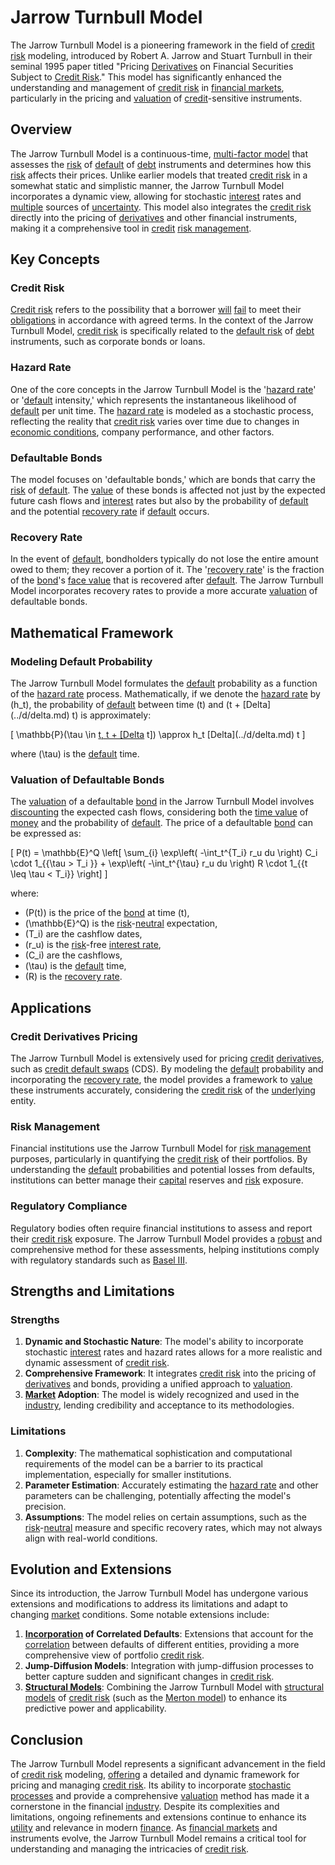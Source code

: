 # Jarrow Turnbull Model

The Jarrow Turnbull Model is a pioneering framework in the field of [credit risk](../c/credit_risk.md) modeling, introduced by Robert A. Jarrow and Stuart Turnbull in their seminal 1995 paper titled "Pricing [Derivatives](../d/derivatives.md) on Financial Securities Subject to [Credit Risk](../c/credit_risk.md)." This model has significantly enhanced the understanding and management of [credit risk](../c/credit_risk.md) in [financial markets](../f/financial_market.md), particularly in the pricing and [valuation](../v/valuation.md) of [credit](../c/credit.md)-sensitive instruments.

## Overview

The Jarrow Turnbull Model is a continuous-time, [multi-factor model](../m/multi-factor_model.md) that assesses the [risk](../r/risk.md) of [default](../d/default.md) of [debt](../d/debt.md) instruments and determines how this [risk](../r/risk.md) affects their prices. Unlike earlier models that treated [credit risk](../c/credit_risk.md) in a somewhat static and simplistic manner, the Jarrow Turnbull Model incorporates a dynamic view, allowing for stochastic [interest](../i/interest.md) rates and [multiple](../m/multiple.md) sources of [uncertainty](../u/uncertainty_in_trading.md). This model also integrates the [credit risk](../c/credit_risk.md) directly into the pricing of [derivatives](../d/derivatives.md) and other financial instruments, making it a comprehensive tool in [credit](../c/credit.md) [risk management](../r/risk_management.md).

## Key Concepts

### Credit Risk

[Credit risk](../c/credit_risk.md) refers to the possibility that a borrower [will](../w/will.md) [fail](../f/fail.md) to meet their [obligations](../o/obligation.md) in accordance with agreed terms. In the context of the Jarrow Turnbull Model, [credit risk](../c/credit_risk.md) is specifically related to the [default risk](../d/default_risk.md) of [debt](../d/debt.md) instruments, such as corporate bonds or loans.

### Hazard Rate

One of the core concepts in the Jarrow Turnbull Model is the '[hazard rate](../h/hazard_rate.md)' or '[default](../d/default.md) intensity,' which represents the instantaneous likelihood of [default](../d/default.md) per unit time. The [hazard rate](../h/hazard_rate.md) is modeled as a stochastic process, reflecting the reality that [credit risk](../c/credit_risk.md) varies over time due to changes in [economic conditions](../e/economic_conditions.md), company performance, and other factors.

### Defaultable Bonds

The model focuses on 'defaultable bonds,' which are bonds that carry the [risk](../r/risk.md) of [default](../d/default.md). The [value](../v/value.md) of these bonds is affected not just by the expected future cash flows and [interest](../i/interest.md) rates but also by the probability of [default](../d/default.md) and the potential [recovery rate](../r/recovery_rate.md) if [default](../d/default.md) occurs.

### Recovery Rate

In the event of [default](../d/default.md), bondholders typically do not lose the entire amount owed to them; they recover a portion of it. The '[recovery rate](../r/recovery_rate.md)' is the fraction of the [bond](../b/bond.md)'s [face value](../f/face_value.md) that is recovered after [default](../d/default.md). The Jarrow Turnbull Model incorporates recovery rates to provide a more accurate [valuation](../v/valuation.md) of defaultable bonds.

## Mathematical Framework

### Modeling Default Probability

The Jarrow Turnbull Model formulates the [default](../d/default.md) probability as a function of the [hazard rate](../h/hazard_rate.md) process. Mathematically, if we denote the [hazard rate](../h/hazard_rate.md) by \(h_t\), the probability of [default](../d/default.md) between time \(t\) and \(t + \[Delta](../d/delta.md) t\) is approximately:

\[ \mathbb{P}(\tau \in [t, t + \[Delta](../d/delta.md) t]) \approx h_t \[Delta](../d/delta.md) t \]

where \(\tau\) is the [default](../d/default.md) time.

### Valuation of Defaultable Bonds

The [valuation](../v/valuation.md) of a defaultable [bond](../b/bond.md) in the Jarrow Turnbull Model involves [discounting](../d/discounting.md) the expected cash flows, considering both the [time value](../t/time_value.md) of [money](../m/money.md) and the probability of [default](../d/default.md). The price of a defaultable [bond](../b/bond.md) can be expressed as:

\[ P(t) = \mathbb{E}^Q \left[ \sum_{i} \exp\left( -\int_t^{T_i} r_u du \right) C_i \cdot 1_{\{\tau > T_i \}} + \exp\left( -\int_t^{\tau} r_u du \right) R \cdot 1_{\{t \leq \tau < T_i\}} \right] \]

where:
- \(P(t)\) is the price of the [bond](../b/bond.md) at time \(t\),
- \(\mathbb{E}^Q\) is the [risk](../r/risk.md)-[neutral](../n/neutral.md) expectation,
- \(T_i\) are the cashflow dates,
- \(r_u\) is the [risk](../r/risk.md)-free [interest rate](../i/interest_rate.md),
- \(C_i\) are the cashflows,
- \(\tau\) is the [default](../d/default.md) time,
- \(R\) is the [recovery rate](../r/recovery_rate.md).

## Applications

### Credit Derivatives Pricing

The Jarrow Turnbull Model is extensively used for pricing [credit](../c/credit.md) [derivatives](../d/derivatives.md), such as [credit default swaps](../c/credit_default_swaps.md) (CDS). By modeling the [default](../d/default.md) probability and incorporating the [recovery rate](../r/recovery_rate.md), the model provides a framework to [value](../v/value.md) these instruments accurately, considering the [credit risk](../c/credit_risk.md) of the [underlying](../u/underlying.md) entity.

### Risk Management

Financial institutions use the Jarrow Turnbull Model for [risk management](../r/risk_management.md) purposes, particularly in quantifying the [credit risk](../c/credit_risk.md) of their portfolios. By understanding the [default](../d/default.md) probabilities and potential losses from defaults, institutions can better manage their [capital](../c/capital.md) reserves and [risk](../r/risk.md) exposure.

### Regulatory Compliance

Regulatory bodies often require financial institutions to assess and report their [credit risk](../c/credit_risk.md) exposure. The Jarrow Turnbull Model provides a [robust](../r/robust.md) and comprehensive method for these assessments, helping institutions comply with regulatory standards such as [Basel III](../b/basel_iii.md).

## Strengths and Limitations

### Strengths

1. **Dynamic and Stochastic Nature**: The model's ability to incorporate stochastic [interest](../i/interest.md) rates and hazard rates allows for a more realistic and dynamic assessment of [credit risk](../c/credit_risk.md).
2. **Comprehensive Framework**: It integrates [credit risk](../c/credit_risk.md) into the pricing of [derivatives](../d/derivatives.md) and bonds, providing a unified approach to [valuation](../v/valuation.md).
3. **[Market](../m/market.md) Adoption**: The model is widely recognized and used in the [industry](../i/industry.md), lending credibility and acceptance to its methodologies.

### Limitations

1. **Complexity**: The mathematical sophistication and computational requirements of the model can be a barrier to its practical implementation, especially for smaller institutions.
2. **Parameter Estimation**: Accurately estimating the [hazard rate](../h/hazard_rate.md) and other parameters can be challenging, potentially affecting the model's precision.
3. **Assumptions**: The model relies on certain assumptions, such as the [risk](../r/risk.md)-[neutral](../n/neutral.md) measure and specific recovery rates, which may not always align with real-world conditions.

## Evolution and Extensions

Since its introduction, the Jarrow Turnbull Model has undergone various extensions and modifications to address its limitations and adapt to changing [market](../m/market.md) conditions. Some notable extensions include:

1. **[Incorporation](../i/incorporation.md) of Correlated Defaults**: Extensions that account for the [correlation](../c/correlation.md) between defaults of different entities, providing a more comprehensive view of portfolio [credit risk](../c/credit_risk.md).
2. **Jump-Diffusion Models**: Integration with jump-diffusion processes to better capture sudden and significant changes in [credit risk](../c/credit_risk.md).
3. **[Structural Models](../s/structural_models_in_trading.md)**: Combining the Jarrow Turnbull Model with [structural models](../s/structural_models_in_trading.md) of [credit risk](../c/credit_risk.md) (such as the [Merton model](../m/merton_model.md)) to enhance its predictive power and applicability.

## Conclusion

The Jarrow Turnbull Model represents a significant advancement in the field of [credit risk](../c/credit_risk.md) modeling, [offering](../o/offering.md) a detailed and dynamic framework for pricing and managing [credit risk](../c/credit_risk.md). Its ability to incorporate [stochastic processes](../s/stochastic_processes.md) and provide a comprehensive [valuation](../v/valuation.md) method has made it a cornerstone in the financial [industry](../i/industry.md). Despite its complexities and limitations, ongoing refinements and extensions continue to enhance its [utility](../u/utility.md) and relevance in modern [finance](../f/finance.md). As [financial markets](../f/financial_market.md) and instruments evolve, the Jarrow Turnbull Model remains a critical tool for understanding and managing the intricacies of [credit risk](../c/credit_risk.md).